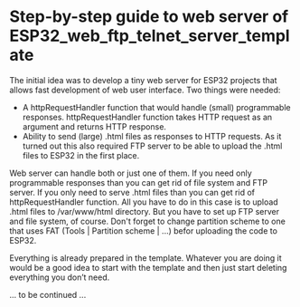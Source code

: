 # Step-by-step guide to web server of ESP32_web_ftp_telnet_server_template

The initial idea was to develop a tiny web server for ESP32 projects that allows fast development of web user interface. Two things were needed:

  -	A  httpRequestHandler function that would handle (small) programmable responses. httpRequestHandler function takes HTTP request as an argument and returns HTTP response. 
  -	Ability to send (large) .html files as responses to HTTP requests. As it turned out this also required FTP server to be able to upload the .html files to ESP32 in the first place.

Web server can handle both or just one of them. If you need only programmable responses than you can get rid of file system and FTP server. If you only need to serve .html files than you can get rid of httpRequestHandler function. All you have to do in this case is to upload .html files to /var/www/html directory. But you have to set up FTP server
and file system, of course. Don't forget to change partition scheme to one that uses FAT (Tools | Partition scheme |  ...) befor uploading the code to ESP32.

Everything is already prepared in the template. Whatever you are doing it would be a good idea to start with the template and then just start deleting everything you don’t need.


... to be continued ...
